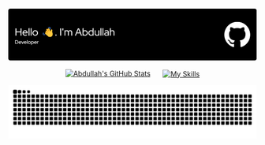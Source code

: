 <!-- Header Image -->
<p align="center">
  <img src="./github-header-image.png" alt="Header">
</p>

<!-- GitHub Stats & Skills Icons Side by Side (Properly Centered) -->
<div align="center">
  <div style="display: flex; align-items: center; gap: 25px; justify-content: center;">
    <!-- GitHub Stats -->
    <a href="https://github.com/abdulahmd/github-readme-stats">
      <img src="https://github-readme-stats.vercel.app/api?username=abdulahmd&theme=blue_navy" alt="Abdullah's GitHub Stats">
    </a>
    <a href="https://skillicons.dev">
      <img src="https://skillicons.dev/icons?i=vscode,anaconda,java,python,pytorch,matlab,notion,opencv,unity,blender&perline=5" alt="My Skills" style="vertical-align: middle;">
    </a>
  </div>
</div>

<!-- GitHub Contribution Snake Animation -->
<p align="center">
  <picture>
    <source media="(prefers-color-scheme: dark)" srcset="https://raw.githubusercontent.com/abdulahmd/abdulahmd/output/github-contribution-grid-snake-dark.svg">
    <source media="(prefers-color-scheme: light)" srcset="https://raw.githubusercontent.com/abdulahmd/abdulahmd/output/github-contribution-grid-snake.svg">
    <img alt="GitHub Contribution Grid Snake Animation" src="https://raw.githubusercontent.com/abdulahmd/abdulahmd/output/github-contribution-grid-snake.svg">
  </picture>
</p>
